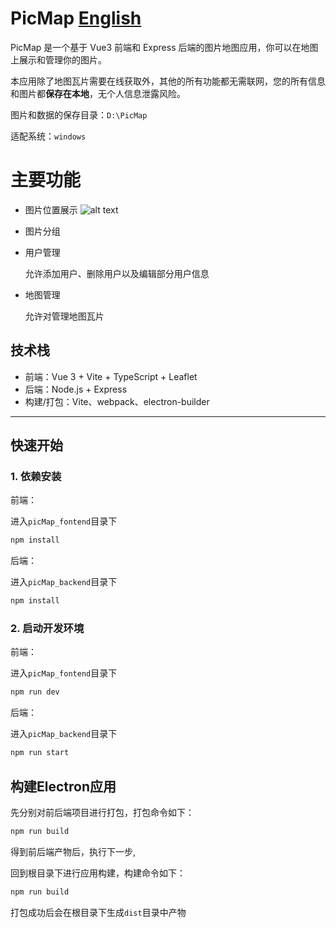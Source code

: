 # PicMap [English](README.md)

PicMap 是一个基于 Vue3 前端和 Express 后端的图片地图应用，你可以在地图上展示和管理你的图片。

本应用除了地图瓦片需要在线获取外，其他的所有功能都无需联网，您的所有信息和图片都**保存在本地**，无个人信息泄露风险。

图片和数据的保存目录：`D:\PicMap`

适配系统：`windows`

# 主要功能
- 图片位置展示
![alt text](doc/image/image.png)

- 图片分组

- 用户管理

  允许添加用户、删除用户以及编辑部分用户信息

- 地图管理

  允许对管理地图瓦片

## 技术栈

- 前端：Vue 3 + Vite + TypeScript + Leaflet
- 后端：Node.js + Express
- 构建/打包：Vite、webpack、electron-builder

---

## 快速开始

### 1. 依赖安装

前端：

进入`picMap_fontend`目录下

```bash
npm install
```
后端：

进入`picMap_backend`目录下

```bash
npm install
```

### 2. 启动开发环境

前端：

进入`picMap_fontend`目录下

```bash
npm run dev
```
后端：

进入`picMap_backend`目录下

```bash
npm run start
```

## 构建Electron应用

先分别对前后端项目进行打包，打包命令如下：

```bash
npm run build
```

得到前后端产物后，执行下一步,

回到根目录下进行应用构建，构建命令如下：

```bash
npm run build
```

打包成功后会在根目录下生成`dist`目录中产物


